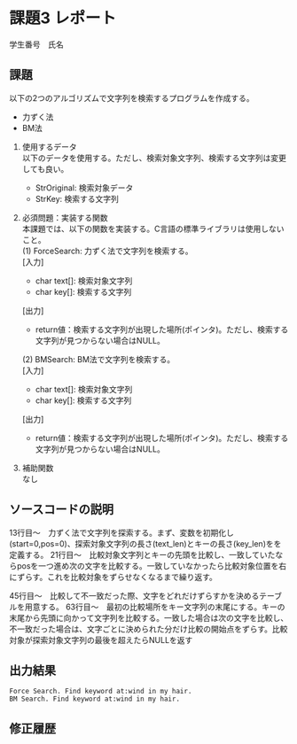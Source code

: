 # 課題3 レポート
学生番号　氏名


## 課題  

以下の2つのアルゴリズムで文字列を検索するプログラムを作成する。  
- 力ずく法
- BM法

1. 使用するデータ  
以下のデータを使用する。ただし、検索対象文字列、検索する文字列は変更しても良い。  
    - StrOriginal: 検索対象データ
    - StrKey: 検索する文字列

2. 必須問題：実装する関数  
本課題では、以下の関数を実装する。C言語の標準ライブラリは使用しないこと。  
    (1) ForceSearch: 力ずく法で文字列を検索する。  
    [入力]  
    - char text[]: 検索対象文字列  
    - char key[]: 検索する文字列  

    [出力]  
    - return値：検索する文字列が出現した場所(ポインタ)。ただし、検索する文字列が見つからない場合はNULL。  

    (2) BMSearch: BM法で文字列を検索する。  
    [入力]  
    - char text[]: 検索対象文字列  
    - char key[]: 検索する文字列  
 
    [出力]  
    - return値：検索する文字列が出現した場所(ポインタ)。ただし、検索する文字列が見つからない場合はNULL。  

3. 補助関数  
なし

## ソースコードの説明
13行目～　力ずく法で文字列を探索する。まず、変数を初期化し(start=0,pos=0)、探索対象文字列の長さ(text_len)とキーの長さ(key_len)をを定義する。
21行目～　比較対象文字列とキーの先頭を比較し、一致していたならposを一つ進め次の文字を比較する。一致していなかったら比較対象位置を右にずらす。これを比較対象をずらせなくなるまで繰り返す。

45行目～　比較して不一致だった際、文字をどれだけずらすかを決めるテーブルを用意する。
63行目～　最初の比較場所をキー文字列の末尾にする。キーの末尾から先頭に向かって文字列を比較する。一致した場合は次の文字を比較し、不一致だった場合は、文字ごとに決められた分だけ比較の開始点をずらす。比較対象が探索対象文字列の最後を超えたらNULLを返す



## 出力結果

```
Force Search. Find keyword at:wind in my hair.
BM Search. Find keyword at:wind in my hair.
```

## 修正履歴


